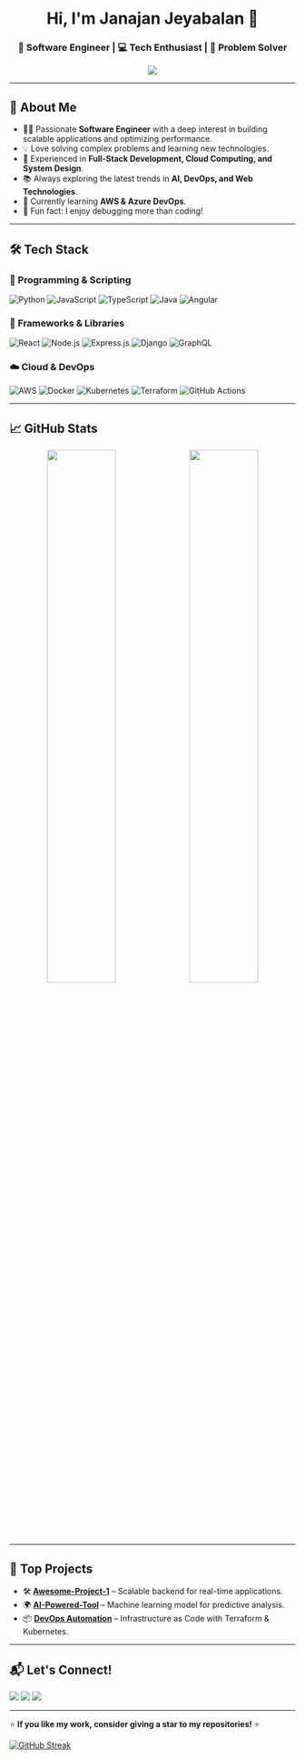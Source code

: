 <h1 align="center">Hi, I'm Janajan Jeyabalan 👋</h1>
<h3 align="center">🚀 Software Engineer | 💻 Tech Enthusiast | 🎯 Problem Solver</h3>

<p align="center">
  <img src="https://readme-typing-svg.herokuapp.com?font=Fira+Code&size=22&pause=1000&center=true&vCenter=true&width=435&lines=Passionate+Software+Engineer;Building+Scalable+Solutions;Lifelong+Learner+%7C+Tech+Explorer" />
</p>

---

## 🚀 **About Me**
- 👨‍💻 Passionate **Software Engineer** with a deep interest in building scalable applications and optimizing performance.  
- 💡 Love solving complex problems and learning new technologies.  
- 🎯 Experienced in **Full-Stack Development, Cloud Computing, and System Design**.  
- 📚 Always exploring the latest trends in **AI, DevOps, and Web Technologies**.  
- 🌱 Currently learning **AWS & Azure DevOps**.  
- 🎯 Fun fact: I enjoy debugging more than coding!  

---

## 🛠️ **Tech Stack**
### 🚀 Programming & Scripting
![Python](https://img.shields.io/badge/Python-3776AB?style=for-the-badge&logo=python&logoColor=white)
![JavaScript](https://img.shields.io/badge/JavaScript-F7DF1E?style=for-the-badge&logo=javascript&logoColor=black)
![TypeScript](https://img.shields.io/badge/TypeScript-007ACC?style=for-the-badge&logo=typescript&logoColor=white)
![Java](https://img.shields.io/badge/Java-ED8B00?style=for-the-badge&logo=openjdk&logoColor=white)
![Angular](https://img.shields.io/badge/Angular-DD0031?style=for-the-badge&logo=angular&logoColor=white)

### 🔧 Frameworks & Libraries
![React](https://img.shields.io/badge/React-61DAFB?style=for-the-badge&logo=react&logoColor=black)
![Node.js](https://img.shields.io/badge/Node.js-339933?style=for-the-badge&logo=nodedotjs&logoColor=white)
![Express.js](https://img.shields.io/badge/Express.js-000000?style=for-the-badge&logo=express&logoColor=white)
![Django](https://img.shields.io/badge/Django-092E20?style=for-the-badge&logo=django&logoColor=white)
![GraphQL](https://img.shields.io/badge/GraphQL-E10098?style=for-the-badge&logo=graphql&logoColor=white)

### ☁️ Cloud & DevOps
![AWS](https://img.shields.io/badge/AWS-FF9900?style=for-the-badge&logo=amazonaws&logoColor=white)
![Docker](https://img.shields.io/badge/Docker-2496ED?style=for-the-badge&logo=docker&logoColor=white)
![Kubernetes](https://img.shields.io/badge/Kubernetes-326CE5?style=for-the-badge&logo=kubernetes&logoColor=white)
![Terraform](https://img.shields.io/badge/Terraform-7B42BC?style=for-the-badge&logo=terraform&logoColor=white)
![GitHub Actions](https://img.shields.io/badge/GitHub_Actions-2088FF?style=for-the-badge&logo=github-actions&logoColor=white)

---

## 📈 **GitHub Stats**
<p align="center">
  <img src="https://github-readme-stats.vercel.app/api?username=janajanjeyabalan&show_icons=true&theme=radical" width="49%" />
  <img src="https://github-readme-streak-stats.herokuapp.com/?user=janajanjeyabalan&theme=radical" width="49%" />
</p>

---

## 🚀 **Top Projects**
- 🛠️ [**Awesome-Project-1**](https://github.com/janajanjeyabalan/awesome-project-1) – Scalable backend for real-time applications.  
- 🌍 [**AI-Powered-Tool**](https://github.com/janajanjeyabalan/ai-powered-tool) – Machine learning model for predictive analysis.  
- 📦 [**DevOps Automation**](https://github.com/janajanjeyabalan/devops-automation) – Infrastructure as Code with Terraform & Kubernetes.  

---

## 📬 **Let's Connect!**
<p align="left">
<a href="https://linkedin.com/in/janajanjeyabalan"><img src="https://img.shields.io/badge/LinkedIn-blue?style=for-the-badge&logo=linkedin&logoColor=white" /></a>
<a href="mailto:janajan@email.com"><img src="https://img.shields.io/badge/Email-D14836?style=for-the-badge&logo=gmail&logoColor=white" /></a>
<a href="https://twitter.com/janajanjey"><img src="https://img.shields.io/badge/Twitter-%231DA1F2.svg?style=for-the-badge&logo=twitter&logoColor=white" /></a>
</p>

---

⭐ **If you like my work, consider giving a star to my repositories!** ⭐

[![GitHub Streak](https://streak-stats.demolab.com?user=janajan-jeyabalan&theme=shades-of-purple)](https://git.io/streak-stats)
